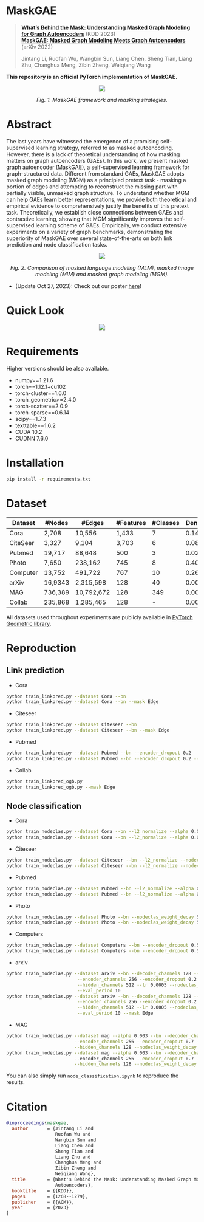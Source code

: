 # MaskGAE



> [**What’s Behind the Mask: Understanding Masked Graph Modeling for Graph Autoencoders**](https://arxiv.org/abs/2205.10053) (KDD 2023)\
> [**MaskGAE: Masked Graph Modeling Meets Graph Autoencoders**](https://arxiv.org/abs/2205.10053v1) (arXiv 2022)
>
> Jintang Li, Ruofan Wu, Wangbin Sun, Liang Chen, Sheng Tian, Liang Zhu, Changhua Meng, Zibin Zheng, Weiqiang Wang    

**This repository is an official PyTorch implementation of MaskGAE.**
<p align="center">
  <img src="figs/maskgae.png"/>
<p align="center"><em>Fig. 1. MaskGAE framework and masking strategies.</em>
</p>

# Abstract
The last years have witnessed the emergence of a promising self-supervised learning strategy, referred to as masked autoencoding. However, there is a lack of theoretical understanding of how masking matters on graph autoencoders (GAEs). In this work, we present masked graph autoencoder (MaskGAE), a self-supervised learning framework for graph-structured data. Different from standard GAEs, MaskGAE adopts masked graph modeling (MGM) as a principled pretext task - masking a portion of edges and attempting to reconstruct the missing part with partially visible, unmasked graph structure. To understand whether MGM can help GAEs learn better representations, we provide both theoretical and empirical evidence to comprehensively justify the benefits of this pretext task. Theoretically, we establish close connections between GAEs and contrastive learning, showing that MGM significantly improves the self-supervised learning scheme of GAEs. Empirically, we conduct extensive experiments on a variety of graph benchmarks, demonstrating the superiority of MaskGAE over several state-of-the-arts on both link prediction and node classification tasks.

<p align="center">
  <img src="figs/comparison.png"/>
<p align="center"><em>Fig. 2. Comparison of masked language modeling (MLM), masked image modeling (MIM) and masked graph modeling (MGM).</em>
</p>

+ (Update Oct 27, 2023): Check out our poster [here](./poster.pdf)!

# Quick Look

<p align="center">
  <img src="figs/poster.png"/>
</p>

# Requirements
Higher versions should be also available.

+ numpy==1.21.6
+ torch==1.12.1+cu102
+ torch-cluster==1.6.0
+ torch_geometric>=2.4.0
+ torch-scatter==2.0.9
+ torch-sparse==0.6.14
+ scipy==1.7.3
+ texttable==1.6.2
+ CUDA 10.2
+ CUDNN 7.6.0

# Installation

```bash
pip install -r requirements.txt
```

# Dataset
| Dataset      | #Nodes     | #Edges     | #Features | #Classes | Density   |
|--------------|------------|------------|-----------|----------|-----------|
| Cora         | 2,708      | 10,556     | 1,433     | 7        | 0.144%    |
| CiteSeer     | 3,327      | 9,104      | 3,703     | 6        | 0.082%    |
| Pubmed       | 19,717     | 88,648     | 500       | 3        | 0.023%    |
| Photo        | 7,650      | 238,162    | 745       | 8        | 0.407%    |
| Computer     | 13,752     | 491,722    | 767       | 10       | 0.260%    |
| arXiv        | 16,9343    | 2,315,598  | 128       | 40       | 0.008%    |
| MAG          | 736,389    | 10,792,672 | 128       | 349      | 0.002%    |
| Collab       | 235,868    | 1,285,465  | 128       | -        | 0.002%    |

All datasets used throughout experiments are publicly available in [PyTorch Geometric library](https://github.com/pyg-team/pytorch_geometric).

# Reproduction

## Link prediction
+ Cora
```bash
python train_linkpred.py --dataset Cora --bn
python train_linkpred.py --dataset Cora --bn --mask Edge
```
+ Citeseer
```bash
python train_linkpred.py --dataset Citeseer --bn
python train_linkpred.py --dataset Citeseer --bn --mask Edge
```
+ Pubmed
```bash
python train_linkpred.py --dataset Pubmed --bn --encoder_dropout 0.2
python train_linkpred.py --dataset Pubmed --bn --encoder_dropout 0.2 --mask Edge
```
+ Collab
```bash
python train_linkpred_ogb.py
python train_linkpred_ogb.py --mask Edge
```

## Node classification

+ Cora
```bash
python train_nodeclas.py --dataset Cora --bn --l2_normalize --alpha 0.004 --full_data
python train_nodeclas.py --dataset Cora --bn --l2_normalize --alpha 0.003 --mask Edge --eval_period 10
```
+ Citeseer
```bash
python train_nodeclas.py --dataset Citeseer --bn --l2_normalize --nodeclas_weight_decay 0.1 --alpha 0.001 --lr 0.02 --full_data
python train_nodeclas.py --dataset Citeseer --bn --l2_normalize --nodeclas_weight_decay 0.1 --alpha 0.001  --lr 0.02 --mask Edge
```
+ Pubmed
```bash
python train_nodeclas.py --dataset Pubmed --bn --l2_normalize --alpha 0.001  --encoder_dropout 0.5 --decoder_dropout 0.5 --full_data
python train_nodeclas.py --dataset Pubmed --bn --l2_normalize --alpha 0.001  --encoder_dropout 0.5 --mask Edge
```
+ Photo
```bash
python train_nodeclas.py --dataset Photo --bn --nodeclas_weight_decay 5e-3 --decoder_channels 128 --lr 0.005
python train_nodeclas.py --dataset Photo --bn --nodeclas_weight_decay 5e-3 --decoder_channels 64 --mask Edge
```
+ Computers
```bash
python train_nodeclas.py --dataset Computers --bn --encoder_dropout 0.5 --alpha 0.002 --encoder_channels 128 --hidden_channels 256 --eval_period 20
python train_nodeclas.py --dataset Computers --bn --encoder_dropout 0.5 --alpha 0.003 --encoder_channels 128 --hidden_channels 256 --eval_period 10 --mask Edge
```
+ arxiv
```bash
python train_nodeclas.py --dataset arxiv --bn --decoder_channels 128 --decoder_dropout 0. --decoder_layers 4 \
                          --encoder_channels 256 --encoder_dropout 0.2 --encoder_layers 4 \
                          --hidden_channels 512 --lr 0.0005 --nodeclas_weight_decay 0 --weight_decay 0.0001 --epochs 100  \
                          --eval_period 10
python train_nodeclas.py --dataset arxiv --bn --decoder_channels 128 --decoder_dropout 0. --decoder_layers 4 \
                          --encoder_channels 256 --encoder_dropout 0.2 --encoder_layers 4 \
                          --hidden_channels 512 --lr 0.0005 --nodeclas_weight_decay 0 --weight_decay 0.0001 --epochs 100  \
                          --eval_period 10 --mask Edge
```
+ MAG
```bash
python train_nodeclas.py --dataset mag --alpha 0.003 --bn --decoder_channels 128\
                         --encoder_channels 256 --encoder_dropout 0.7 --epochs 100 \
                         --hidden_channels 128 --nodeclas_weight_decay 1e-5 --weight_decay 5e-5 --eval_period 10                                       
python train_nodeclas.py --dataset mag --alpha 0.003 --bn --decoder_channels 128
                         --encoder_channels 256 --encoder_dropout 0.7 --epochs 100 \
                         --hidden_channels 128 --nodeclas_weight_decay 1e-5 --weight_decay 5e-5 --eval_period 10 --mask Edge   
```

You can also simply run `node_classification.ipynb` to reproduce the results.



# Citation

```bibtex
@inproceedings{maskgae,
  author       = {Jintang Li and
                  Ruofan Wu and
                  Wangbin Sun and
                  Liang Chen and
                  Sheng Tian and
                  Liang Zhu and
                  Changhua Meng and
                  Zibin Zheng and
                  Weiqiang Wang},
  title        = {What's Behind the Mask: Understanding Masked Graph Modeling for Graph
                  Autoencoders},
  booktitle    = {{KDD}},
  pages        = {1268--1279},
  publisher    = {{ACM}},
  year         = {2023}
}
```
